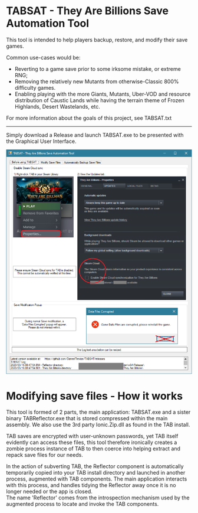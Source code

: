 # TABSAT - They Are Billions Save Automation Tool

This tool is intended to help players backup, restore, and modify their save games.

Common use-cases would be:  
* Reverting to a game save prior to some irksome mistake, or extreme RNG;  
* Removing the relatively new Mutants from otherwise-Classic 800% difficulty games.  
* Enabling playing with the more Giants, Mutants, Uber-VOD and resource distribution of Caustic Lands while having the terrain theme of Frozen Highlands, Desert Wastelands, etc.

For more information about the goals of this project, see TABSAT.txt

----

Simply download a Release and launch TABSAT.exe to be presented with the Graphical User Interface.

![UI 1](https://raw.githubusercontent.com/DaneelTrevize/TABSAT/master/screenshots/UI%201.png)

# Modifying save files - How it works

This tool is formed of 2 parts, the main application: TABSAT.exe and a sister binary TABReflector.exe that is stored compressed within the main assembly. We also use the 3rd party Ionic.Zip.dll as found in the TAB install.

TAB saves are encrypted with user-unknown passwords, yet TAB itself evidently can access these files, this tool therefore ironically creates a zombie process instance of TAB to then coerce into helping extract and repack save files for our needs.

In the action of subverting TAB, the Reflector component is automatically temporarily copied into your TAB install directory and launched in another process, augmented with TAB components. The main application interacts with this process, and handles tidying the Reflector away once it is no longer needed or the app is closed.  
The name 'Reflector' comes from the introspection mechanism used by the augmented process to locate and invoke the TAB components.
